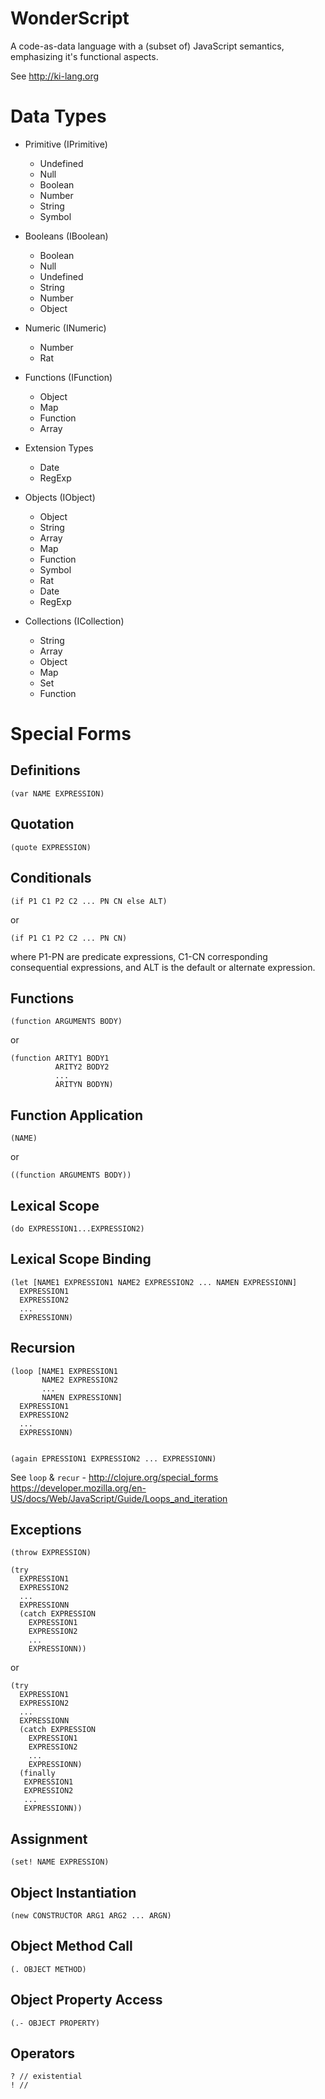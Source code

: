 WonderScript
============

A code-as-data language with a (subset of) JavaScript semantics, emphasizing it's functional aspects.

See
http://ki-lang.org

Data Types
==========

- Primitive (IPrimitive)
   - Undefined
   - Null
   - Boolean
   - Number
   - String
   - Symbol

- Booleans (IBoolean)
  - Boolean
  - Null
  - Undefined
  - String
  - Number
  - Object

- Numeric (INumeric)
  - Number
  - Rat

- Functions (IFunction)
  - Object
  - Map
  - Function
  - Array

- Extension Types
  - Date
  - RegExp

- Objects (IObject)
  - Object
  - String
  - Array
  - Map
  - Function
  - Symbol
  - Rat
  - Date
  - RegExp

- Collections (ICollection)
  - String
  - Array
  - Object
  - Map
  - Set
  - Function

Special Forms
=============

Definitions
-----------

    (var NAME EXPRESSION)

Quotation
---------

    (quote EXPRESSION)

Conditionals
------------

    (if P1 C1 P2 C2 ... PN CN else ALT)

or

    (if P1 C1 P2 C2 ... PN CN)

where P1-PN are predicate expressions, C1-CN corresponding consequential expressions, and ALT is the default or alternate expression.

Functions
---------

    (function ARGUMENTS BODY)

or

    (function ARITY1 BODY1
              ARITY2 BODY2
              ...
              ARITYN BODYN)


Function Application
--------------------

    (NAME)

or

    ((function ARGUMENTS BODY))


Lexical Scope
-------------

    (do EXPRESSION1...EXPRESSION2)


Lexical Scope Binding
---------------------

    (let [NAME1 EXPRESSION1 NAME2 EXPRESSION2 ... NAMEN EXPRESSIONN]
      EXPRESSION1
      EXPRESSION2
      ...
      EXPRESSIONN)


Recursion
---------

    (loop [NAME1 EXPRESSION1
           NAME2 EXPRESSION2
           ...
           NAMEN EXPRESSIONN]
      EXPRESSION1
      EXPRESSION2
      ...
      EXPRESSIONN)


    (again EPRESSION1 EXPRESSION2 ... EXPRESSIONN)


See
`loop` & `recur` - http://clojure.org/special_forms
https://developer.mozilla.org/en-US/docs/Web/JavaScript/Guide/Loops_and_iteration


Exceptions
----------

    (throw EXPRESSION)

    (try
      EXPRESSION1
      EXPRESSION2
      ...
      EXPRESSIONN
      (catch EXPRESSION
        EXPRESSION1
        EXPRESSION2
        ...
        EXPRESSIONN))

or

    (try
      EXPRESSION1
      EXPRESSION2
      ...
      EXPRESSIONN
      (catch EXPRESSION
        EXPRESSION1
        EXPRESSION2
        ...
        EXPRESSIONN)
      (finally
       EXPRESSION1
       EXPRESSION2
       ...
       EXPRESSIONN))


Assignment
----------

    (set! NAME EXPRESSION)


Object Instantiation
--------------------

    (new CONSTRUCTOR ARG1 ARG2 ... ARGN)


Object Method Call
------------------

    (. OBJECT METHOD)


Object Property Access
----------------------

    (.- OBJECT PROPERTY)


Operators
---------

    ? // existential
    ! //
